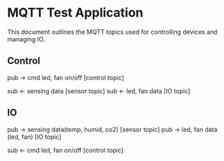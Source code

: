 # MQTT Test Application

This document outlines the MQTT topics used for controlling devices and managing IO.

## Control

pub -> cmd led, fan on/off [control topic]

sub <- sensing data [sensor topic]
sub <- led, fan data [IO topic]

## IO

pub -> sensing data(temp, humid, co2) [sensor topic]
pub -> led, fan data (led, fan)  [IO topic]

sub <- cmd led, fan on/off [control topic]
